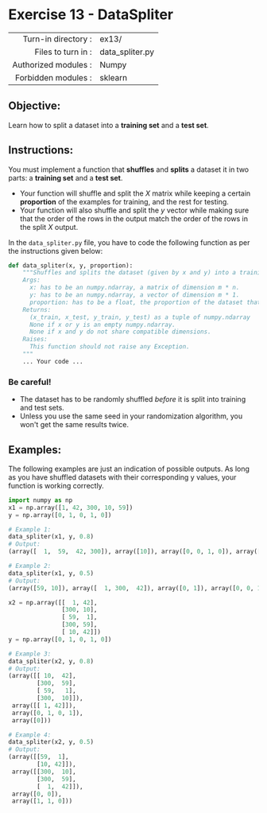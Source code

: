 # Exercise 13 - DataSpliter

|                         |                     |
| -----------------------:| ------------------  |
|   Turn-in directory :   |  ex13/              |
|   Files to turn in :    |  data_spliter.py    |
|   Authorized modules :  |  Numpy              |
|   Forbidden modules :   |  sklearn            |

## Objective:  
Learn how to split a dataset into a **training set** and a **test set**.

## Instructions:
You must implement a function that **shuffles** and **splits** a dataset it in two parts: a **training set** and a **test set**.  
- Your function will shuffle and split the $X$ matrix while keeping a certain **proportion** of the examples for training, and the rest for testing.  
- Your function will also shuffle and split the $y$ vector while making sure that the order of the rows in the output match the order of the rows in the split $X$ output.


In the `data_spliter.py` file, you have to code the following function as per the instructions given below:
```python
def data_spliter(x, y, proportion):
    """Shuffles and splits the dataset (given by x and y) into a training and a test set, while respecting the given proportion of examples to be kept in the traning set.
    Args:
      x: has to be an numpy.ndarray, a matrix of dimension m * n.
      y: has to be an numpy.ndarray, a vector of dimension m * 1.
      proportion: has to be a float, the proportion of the dataset that will be assigned to the training set.
    Returns:
      (x_train, x_test, y_train, y_test) as a tuple of numpy.ndarray
      None if x or y is an empty numpy.ndarray.
      None if x and y do not share compatible dimensions.
    Raises:
      This function should not raise any Exception.
    """
    ... Your code ...
```
### Be careful! 
- The dataset has to be randomly shuffled _before_ it is split into training and test sets. 
- Unless you use the same seed in your randomization algorithm, you won't get the same results twice. 

## Examples:
The following examples are just an indication of possible outputs. As long as you have shuffled datasets with their corresponding y values, your function is working correctly.
```python
import numpy as np
x1 = np.array([1, 42, 300, 10, 59])
y = np.array([0, 1, 0, 1, 0])

# Example 1:
data_spliter(x1, y, 0.8)
# Output:
(array([  1,  59,  42, 300]), array([10]), array([0, 0, 1, 0]), array([1]))

# Example 2:
data_spliter(x1, y, 0.5)
# Output:
(array([59, 10]), array([  1, 300,  42]), array([0, 1]), array([0, 0, 1]))

x2 = np.array([[  1, 42],
               [300, 10],
               [ 59,  1],
               [300, 59],
               [ 10, 42]])
y = np.array([0, 1, 0, 1, 0])

# Example 3:
data_spliter(x2, y, 0.8)
# Output:
(array([[ 10,  42],
        [300,  59],
        [ 59,   1],
        [300,  10]]),
 array([[ 1, 42]]),
 array([0, 1, 0, 1]),
 array([0]))

# Example 4:
data_spliter(x2, y, 0.5)
# Output:
(array([[59,  1],
        [10, 42]]),
 array([[300,  10],
        [300,  59],
        [  1,  42]]),
 array([0, 0]),
 array([1, 1, 0]))
```